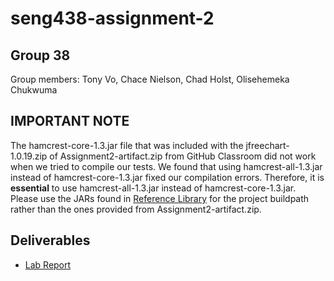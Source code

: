 # seng438-assignment-2
## Group 38
Group members: Tony Vo, Chace Nielson, Chad Holst, Olisehemeka Chukwuma

## **IMPORTANT NOTE**
The hamcrest-core-1.3.jar file that was included with the jfreechart-1.0.19.zip of Assignment2-artifact.zip from GitHub Classroom did not work when we tried to compile our tests. We found that using hamcrest-all-1.3.jar instead of hamcrest-core-1.3.jar fixed our compilation errors. Therefore, it is **essential** to use hamcrest-all-1.3.jar instead of hamcrest-core-1.3.jar. Please use the JARs found in [Reference Library](Referenced%20Libraries/) for the project buildpath rather than the ones provided from Assignment2-artifact.zip.

## Deliverables
- [Lab Report](seng438-assignment-2-Lab-Report.md) 
